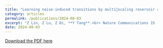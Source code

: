 ```yaml
---
title: "Learning noise-induced transitions by multiscaling reservoir computing"
category: articles
permalink: /publications/2024-08-03
excerpt: "Z Lin, Z Lu, Z Di, **Y Tang**.<br> Nature Communications 15 (1), 6584(2024)"
date: 2024-08-03
---
```


[Download the PDF here](https://github.com/jamestang23/jamestang23.github.io/blob/master/26.pdf)
